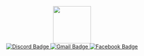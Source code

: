 <div id="header" align="center">
  <img src="https://media.giphy.com/media/M9gbBd9nbDrOTu1Mqx/giphy.gif" width="100"/>
</div>
<div id="badges" align="center">
  <a href="your-discord-URL">
    <img src="https://img.shields.io/badge/Discord-grey?logo=discord&logoColor=white&style=for-the-badge" alt="Discord Badge"/>
  </a>
  <a href="your-gmail-URL">
    <img src="https://img.shields.io/badge/Gmail-red?logo=gmail&logoColor=white&style=for-the-badge" alt="Gmail Badge"/>
  </a>
  <a href="your-facebook-URL">
   <img src="https://img.shields.io/badge/Facebook-blue?logo=facebook&logoColor=white&style=for-the-badge" alt="Facebook Badge"/>
  </a>
</div>

<!--
**Moggle-Khraum/Moggle-Khraum** is a ✨ _special_ ✨ repository because its `README.md` (this file) appears on your GitHub profile.

Here are some ideas to get you started:

- 🔭 I’m currently working on ...
- 🌱 I’m currently learning ...
- 👯 I’m looking to collaborate on ...
- 🤔 I’m looking for help with ...
- 💬 Ask me about ...
- 📫 How to reach me: ...
- 😄 Pronouns: ...
- ⚡ Fun fact: ...
-->
